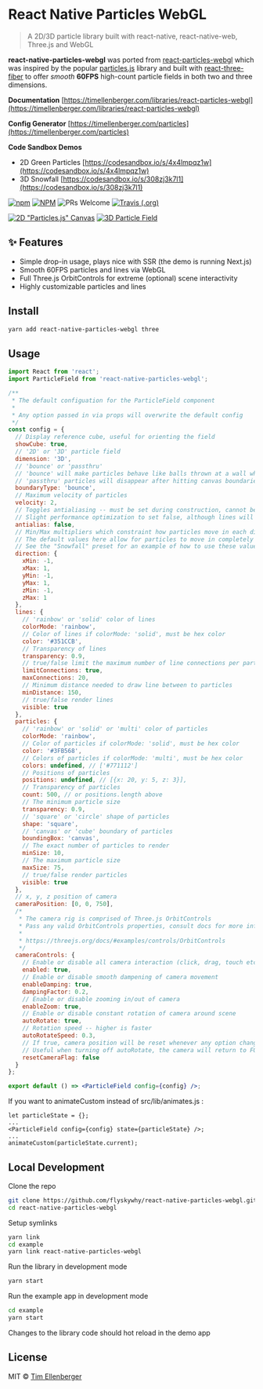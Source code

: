 # React Native Particles WebGL

> A 2D/3D particle library built with react-native, react-native-web, Three.js and WebGL

**react-native-particles-webgl** was ported from [react-particles-webgl](https://github.com/tim-soft/react-particles-webgl) which was inspired by the popular [particles.js](https://github.com/VincentGarreau/particles.js/) library and built with [react-three-fiber](https://github.com/drcmda/react-three-fiber) to offer _smooth_ **60FPS** high-count particle fields in both two and three dimensions.

**Documentation** [https://timellenberger.com/libraries/react-particles-webgl](https://timellenberger.com/libraries/react-particles-webgl)

**Config Generator** [https://timellenberger.com/particles](https://timellenberger.com/particles)

**Code Sandbox Demos**

- 2D Green Particles [https://codesandbox.io/s/4x4lmpqz1w](https://codesandbox.io/s/4x4lmpqz1w)
- 3D Snowfall [https://codesandbox.io/s/308zj3k7l1](https://codesandbox.io/s/308zj3k7l1)

[![npm](https://img.shields.io/npm/v/react-native-particles-webgl.svg?color=brightgreen&style=popout-square)](https://www.npmjs.com/package/react-native-particles-webgl)
[![NPM](https://img.shields.io/npm/l/react-native-particles-webgl.svg?color=brightgreen&style=popout-square)](https://github.com/flyskywhy/react-native-particles-webgl/blob/master/LICENSE)
![PRs Welcome](https://img.shields.io/badge/PRs-welcome-brightgreen.svg?style=popout-square)
[![Travis (.org)](https://img.shields.io/travis/flyskywhy/react-native-particles-webgl?style=flat-square)](https://travis-ci.org/flyskywhy/react-native-particles-webgl)

[![2D "Particles.js" Canvas](https://i.imgur.com/kpIUdV9.jpg)](https://timellenberger.com/particles)
[![3D Particle Field](https://i.imgur.com/M34XUy6.jpg)](https://timellenberger.com/particles)

## ✨ Features

- Simple drop-in usage, plays nice with SSR (the demo is running Next.js)
- Smooth 60FPS particles and lines via WebGL
- Full Three.js OrbitControls for extreme (optional) scene interactivity
- Highly customizable particles and lines

## Install

```bash
yarn add react-native-particles-webgl three
```

## Usage

```jsx
import React from 'react';
import ParticleField from 'react-native-particles-webgl';

/**
 * The default configuation for the ParticleField component
 *
 * Any option passed in via props will overwrite the default config
 */
const config = {
  // Display reference cube, useful for orienting the field
  showCube: true,
  // '2D' or '3D' particle field
  dimension: '3D',
  // 'bounce' or 'passthru'
  // 'bounce' will make particles behave like balls thrown at a wall when hitting canvas boundaries
  // 'passthru' particles will disappear after hitting canvas boundaries and be added back into the scene elsewhere
  boundaryType: 'bounce',
  // Maximum velocity of particles
  velocity: 2,
  // Toggles antialiasing -- must be set during construction, cannot be changed after initial render
  // Slight performance optimization to set false, although lines will appear more jagged
  antialias: false,
  // Min/Max multipliers which constraint how particles move in each direction
  // The default values here allow for particles to move in completely random x, y, z directions
  // See the "Snowfall" preset for an example of how to use these values
  direction: {
    xMin: -1,
    xMax: 1,
    yMin: -1,
    yMax: 1,
    zMin: -1,
    zMax: 1
  },
  lines: {
    // 'rainbow' or 'solid' color of lines
    colorMode: 'rainbow',
    // Color of lines if colorMode: 'solid', must be hex color
    color: '#351CCB',
    // Transparency of lines
    transparency: 0.9,
    // true/false limit the maximum number of line connections per particle
    limitConnections: true,
    maxConnections: 20,
    // Minimum distance needed to draw line between to particles
    minDistance: 150,
    // true/false render lines
    visible: true
  },
  particles: {
    // 'rainbow' or 'solid' or 'multi' color of particles
    colorMode: 'rainbow',
    // Color of particles if colorMode: 'solid', must be hex color
    color: '#3FB568',
    // Colors of particles if colorMode: 'multi', must be hex color
    colors: undefined, // ['#771112']
    // Positions of particles
    positions: undefined, // [{x: 20, y: 5, z: 3}],
    // Transparency of particles
    count: 500, // or positions.length above
    // The minimum particle size
    transparency: 0.9,
    // 'square' or 'circle' shape of particles
    shape: 'square',
    // 'canvas' or 'cube' boundary of particles
    boundingBox: 'canvas',
    // The exact number of particles to render
    minSize: 10,
    // The maximum particle size
    maxSize: 75,
    // true/false render particles
    visible: true
  },
  // x, y, z position of camera
  cameraPosition: [0, 0, 750],
  /*
   * The camera rig is comprised of Three.js OrbitControls
   * Pass any valid OrbitControls properties, consult docs for more info
   *
   * https://threejs.org/docs/#examples/controls/OrbitControls
   */
  cameraControls: {
    // Enable or disable all camera interaction (click, drag, touch etc)
    enabled: true,
    // Enable or disable smooth dampening of camera movement
    enableDamping: true,
    dampingFactor: 0.2,
    // Enable or disable zooming in/out of camera
    enableZoom: true,
    // Enable or disable constant rotation of camera around scene
    autoRotate: true,
    // Rotation speed -- higher is faster
    autoRotateSpeed: 0.3,
    // If true, camera position will be reset whenever any option changes (including this one)
    // Useful when turning off autoRotate, the camera will return to FOV where scene fits to canvas
    resetCameraFlag: false
  }
};

export default () => <ParticleField config={config} />;
```

If you want to animateCustom instead of src/lib/animates.js :
```
let particleState = {};
...
<ParticleField config={config} state={particleState} />;
...
animateCustom(particleState.current);
```

## Local Development

Clone the repo

```bash
git clone https://github.com/flyskywhy/react-native-particles-webgl.git react-native-particles-webgl
cd react-native-particles-webgl
```

Setup symlinks

```bash
yarn link
cd example
yarn link react-native-particles-webgl
```

Run the library in development mode

```bash
yarn start
```

Run the example app in development mode

```bash
cd example
yarn start
```

Changes to the library code should hot reload in the demo app

## License

MIT © [Tim Ellenberger](https://github.com/tim-soft)

